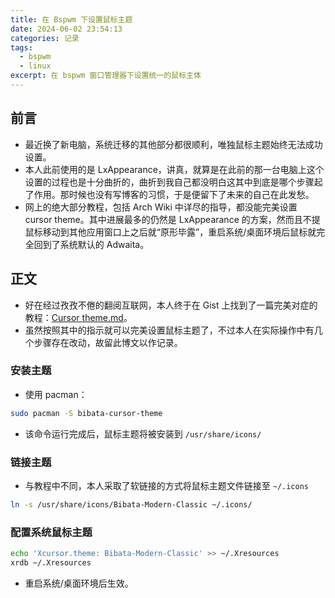 ```yaml
---
title: 在 Bspwm 下设置鼠标主题
date: 2024-06-02 23:54:13
categories: 记录
tags:
  - bspwm
  - linux
excerpt: 在 bspwm 窗口管理器下设置统一的鼠标主体
---
```


## 前言

- 最近换了新电脑，系统迁移的其他部分都很顺利，唯独鼠标主题始终无法成功设置。
- 本人此前使用的是 LxAppearance，讲真，就算是在此前的那一台电脑上这个设置的过程也是十分曲折的，曲折到我自己都没明白这其中到底是哪个步骤起了作用。那时候也没有写博客的习惯，于是便留下了未来的自己在此发愁。
- 网上的绝大部分教程，包括 Arch Wiki 中详尽的指导，都没能完美设置 cursor theme。其中进展最多的仍然是 LxAppearance 的方案，然而且不提鼠标移动到其他应用窗口上之后就“原形毕露”，重启系统/桌面环境后鼠标就完全回到了系统默认的 Adwaita。

## 正文

- 好在经过孜孜不倦的翻阅互联网，本人终于在 Gist 上找到了一篇完美对症的教程：[Cursor theme.md](https://gist.github.com/abairo/5e2ed2faeadcc7abf43cda37826b2fbc)。
- 虽然按照其中的指示就可以完美设置鼠标主题了，不过本人在实际操作中有几个步骤存在改动，故留此博文以作记录。

### 安装主题

- 使用 pacman：

```bash
sudo pacman -S bibata-cursor-theme
```

- 该命令运行完成后，鼠标主题将被安装到 `/usr/share/icons/`

### 链接主题

- 与教程中不同，本人采取了软链接的方式将鼠标主题文件链接至 `~/.icons`

```bash
ln -s /usr/share/icons/Bibata-Modern-Classic ~/.icons/
```

### 配置系统鼠标主题

```bash
echo 'Xcursor.theme: Bibata-Modern-Classic' >> ~/.Xresources
xrdb ~/.Xresources
```

- 重启系统/桌面环境后生效。
